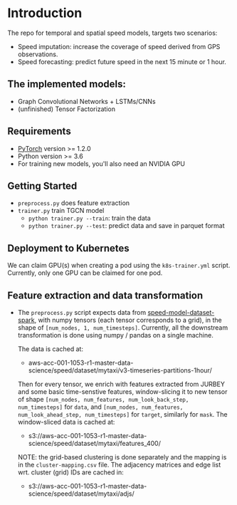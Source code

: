 # Introduction

The repo for temporal and spatial speed models, targets two scenarios:
- Speed imputation: increase the coverage of speed derived from GPS observations.
- Speed forecasting: predict future speed in the next 15 minute or 1 hour.

## The implemented models:
- Graph Convolutional Networks + LSTMs/CNNs
- (unfinished) Tensor Factorization

## Requirements
* [PyTorch](http://pytorch.org/) version >= 1.2.0
* Python version >= 3.6
* For training new models, you'll also need an NVIDIA GPU

## Getting Started

* `preprocess.py` does feature extraction
* `trainer.py` train TGCN model
     - `python trainer.py --train`: train the data
     - `python trainer.py --test`: predict data and save in parquet format
     
## Deployment to Kubernetes

We can claim GPU(s) when creating a pod using the `k8s-trainer.yml` script. Currently, only one GPU
can be claimed for one pod.


## Feature extraction and data transformation

* The `preprocess.py` script expects data from [speed-model-dataset-spark](https://gitlab.mobilityservices.io/am/roam/realtime/speed-model-dataset-spark),
  with numpy tensors (each tensor corresponds to a grid), in the shape of `[num_nodes, 1, num_timesteps]`. Currently, all
  the downstream transformation is done using numpy / pandas on a single machine.
  
  The data is cached at:
   - aws-acc-001-1053-r1-master-data-science/speed/dataset/mytaxi/v3-timeseries-partitions-1hour/
  
  Then for every tensor, we enrich with features extracted from JURBEY and some basic time-senstive features, 
  window-slicing it to new tensor of shape `[num_nodes, num_features, num_look_back_step, num_timesteps]` for `data`,
  and `[num_nodes, num_features, num_look_ahead_step, num_timesteps]` for `target`, similarly for `mask`.
  The window-sliced data is cached at:
   -  s3://aws-acc-001-1053-r1-master-data-science/speed/dataset/mytaxi/features_400/
   
   NOTE: the grid-based clustering is done separately and the mapping is in the `cluster-mapping.csv` file.
   The adjacency matrices and edge list wrt. cluster (grid) IDs are cached in:
   -  s3://aws-acc-001-1053-r1-master-data-science/speed/dataset/mytaxi/adjs/
  

 

